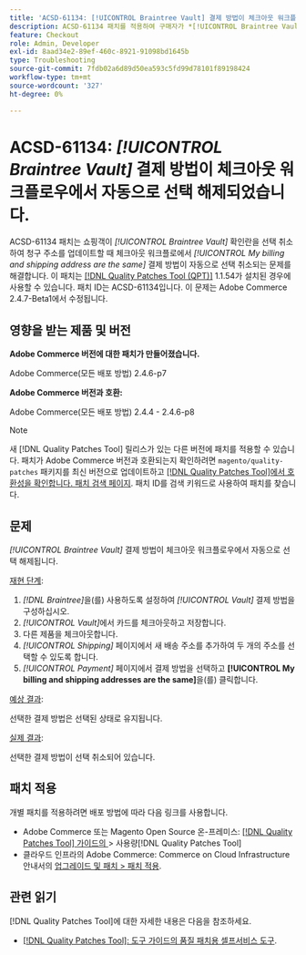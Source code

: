 ```yaml
---
title: 'ACSD-61134: [!UICONTROL Braintree Vault] 결제 방법이 체크아웃 워크플로우에서 자동으로 선택 해제되었습니다.'
description: ACSD-61134 패치를 적용하여 구매자가 *[!UICONTROL Braintree Vault]* 확인란을 선택 취소하여 청구 주소를 업데이트할 때 체크아웃 워크플로에서 *[!UICONTROL My billing and shipping address are the same]* 결제 방법이 자동으로 선택 취소되는 Adobe Commerce 문제를 해결하십시오.
feature: Checkout
role: Admin, Developer
exl-id: 8aad34e2-89ef-460c-8921-91098bd1645b
type: Troubleshooting
source-git-commit: 7fdb02a6d89d50ea593c5fd99d78101f89198424
workflow-type: tm+mt
source-wordcount: '327'
ht-degree: 0%

---
```


# ACSD-61134: *[!UICONTROL Braintree Vault]* 결제 방법이 체크아웃 워크플로우에서 자동으로 선택 해제되었습니다.

ACSD-61134 패치는 쇼핑객이 *[!UICONTROL Braintree Vault]* 확인란을 선택 취소하여 청구 주소를 업데이트할 때 체크아웃 워크플로에서 *[!UICONTROL My billing and shipping address are the same]* 결제 방법이 자동으로 선택 취소되는 문제를 해결합니다. 이 패치는 [[!DNL Quality Patches Tool (QPT)]](https://experienceleague.adobe.com/ko/docs/commerce-operations/tools/quality-patches-tool/quality-patches-tool-to-self-serve-quality-patches) 1.1.54가 설치된 경우에 사용할 수 있습니다. 패치 ID는 ACSD-61134입니다. 이 문제는 Adobe Commerce 2.4.7-Beta1에서 수정됩니다.

## 영향을 받는 제품 및 버전

**Adobe Commerce 버전에 대한 패치가 만들어졌습니다.**

Adobe Commerce(모든 배포 방법) 2.4.6-p7

**Adobe Commerce 버전과 호환:**

Adobe Commerce(모든 배포 방법) 2.4.4 - 2.4.6-p8

>[!NOTE]
>
>새 [!DNL Quality Patches Tool] 릴리스가 있는 다른 버전에 패치를 적용할 수 있습니다. 패치가 Adobe Commerce 버전과 호환되는지 확인하려면 `magento/quality-patches` 패키지를 최신 버전으로 업데이트하고 [[!DNL Quality Patches Tool]에서 호환성을 확인합니다. 패치 검색 페이지](https://experienceleague.adobe.com/tools/commerce-quality-patches/index.html?lang=ko). 패치 ID를 검색 키워드로 사용하여 패치를 찾습니다.

## 문제

*[!UICONTROL Braintree Vault]* 결제 방법이 체크아웃 워크플로우에서 자동으로 선택 해제됩니다.

<u>재현 단계</u>:

1. *[!DNL Braintree]*&#x200B;을(를) 사용하도록 설정하여 *[!UICONTROL Vault]* 결제 방법을 구성하십시오.
1. *[!UICONTROL Vault]*&#x200B;에서 카드를 체크아웃하고 저장합니다.
1. 다른 제품을 체크아웃합니다.
1. *[!UICONTROL Shipping]* 페이지에서 새 배송 주소를 추가하여 두 개의 주소를 선택할 수 있도록 합니다.
1. *[!UICONTROL Payment]* 페이지에서 결제 방법을 선택하고 **[!UICONTROL My billing and shipping addresses are the same]**&#x200B;을(를) 클릭합니다.

<u>예상 결과</u>:

선택한 결제 방법은 선택된 상태로 유지됩니다.

<u>실제 결과</u>:

선택한 결제 방법이 선택 취소되어 있습니다.

## 패치 적용

개별 패치를 적용하려면 배포 방법에 따라 다음 링크를 사용합니다.

* Adobe Commerce 또는 Magento Open Source 온-프레미스: [[!DNL Quality Patches Tool]  가이드의 ](/help/tools/quality-patches-tool/usage.md)> 사용량[!DNL Quality Patches Tool]
* 클라우드 인프라의 Adobe Commerce: Commerce on Cloud Infrastructure 안내서의 [업그레이드 및 패치 > 패치 적용](https://experienceleague.adobe.com/docs/commerce-cloud-service/user-guide/develop/upgrade/apply-patches.html?lang=ko).

## 관련 읽기

[!DNL Quality Patches Tool]에 대한 자세한 내용은 다음을 참조하세요.

* [[!DNL Quality Patches Tool]: 도구 가이드의 품질 패치용 셀프서비스 도구](/help/tools/quality-patches-tool/quality-patches-tool-to-self-serve-quality-patches.md).
